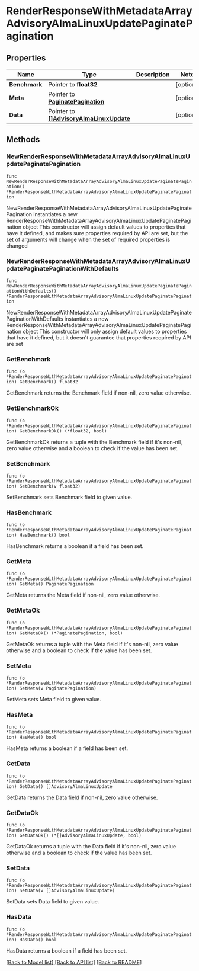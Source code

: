 # RenderResponseWithMetadataArrayAdvisoryAlmaLinuxUpdatePaginatePagination

## Properties

Name | Type | Description | Notes
------------ | ------------- | ------------- | -------------
**Benchmark** | Pointer to **float32** |  | [optional] 
**Meta** | Pointer to [**PaginatePagination**](PaginatePagination.md) |  | [optional] 
**Data** | Pointer to [**[]AdvisoryAlmaLinuxUpdate**](AdvisoryAlmaLinuxUpdate.md) |  | [optional] 

## Methods

### NewRenderResponseWithMetadataArrayAdvisoryAlmaLinuxUpdatePaginatePagination

`func NewRenderResponseWithMetadataArrayAdvisoryAlmaLinuxUpdatePaginatePagination() *RenderResponseWithMetadataArrayAdvisoryAlmaLinuxUpdatePaginatePagination`

NewRenderResponseWithMetadataArrayAdvisoryAlmaLinuxUpdatePaginatePagination instantiates a new RenderResponseWithMetadataArrayAdvisoryAlmaLinuxUpdatePaginatePagination object
This constructor will assign default values to properties that have it defined,
and makes sure properties required by API are set, but the set of arguments
will change when the set of required properties is changed

### NewRenderResponseWithMetadataArrayAdvisoryAlmaLinuxUpdatePaginatePaginationWithDefaults

`func NewRenderResponseWithMetadataArrayAdvisoryAlmaLinuxUpdatePaginatePaginationWithDefaults() *RenderResponseWithMetadataArrayAdvisoryAlmaLinuxUpdatePaginatePagination`

NewRenderResponseWithMetadataArrayAdvisoryAlmaLinuxUpdatePaginatePaginationWithDefaults instantiates a new RenderResponseWithMetadataArrayAdvisoryAlmaLinuxUpdatePaginatePagination object
This constructor will only assign default values to properties that have it defined,
but it doesn't guarantee that properties required by API are set

### GetBenchmark

`func (o *RenderResponseWithMetadataArrayAdvisoryAlmaLinuxUpdatePaginatePagination) GetBenchmark() float32`

GetBenchmark returns the Benchmark field if non-nil, zero value otherwise.

### GetBenchmarkOk

`func (o *RenderResponseWithMetadataArrayAdvisoryAlmaLinuxUpdatePaginatePagination) GetBenchmarkOk() (*float32, bool)`

GetBenchmarkOk returns a tuple with the Benchmark field if it's non-nil, zero value otherwise
and a boolean to check if the value has been set.

### SetBenchmark

`func (o *RenderResponseWithMetadataArrayAdvisoryAlmaLinuxUpdatePaginatePagination) SetBenchmark(v float32)`

SetBenchmark sets Benchmark field to given value.

### HasBenchmark

`func (o *RenderResponseWithMetadataArrayAdvisoryAlmaLinuxUpdatePaginatePagination) HasBenchmark() bool`

HasBenchmark returns a boolean if a field has been set.

### GetMeta

`func (o *RenderResponseWithMetadataArrayAdvisoryAlmaLinuxUpdatePaginatePagination) GetMeta() PaginatePagination`

GetMeta returns the Meta field if non-nil, zero value otherwise.

### GetMetaOk

`func (o *RenderResponseWithMetadataArrayAdvisoryAlmaLinuxUpdatePaginatePagination) GetMetaOk() (*PaginatePagination, bool)`

GetMetaOk returns a tuple with the Meta field if it's non-nil, zero value otherwise
and a boolean to check if the value has been set.

### SetMeta

`func (o *RenderResponseWithMetadataArrayAdvisoryAlmaLinuxUpdatePaginatePagination) SetMeta(v PaginatePagination)`

SetMeta sets Meta field to given value.

### HasMeta

`func (o *RenderResponseWithMetadataArrayAdvisoryAlmaLinuxUpdatePaginatePagination) HasMeta() bool`

HasMeta returns a boolean if a field has been set.

### GetData

`func (o *RenderResponseWithMetadataArrayAdvisoryAlmaLinuxUpdatePaginatePagination) GetData() []AdvisoryAlmaLinuxUpdate`

GetData returns the Data field if non-nil, zero value otherwise.

### GetDataOk

`func (o *RenderResponseWithMetadataArrayAdvisoryAlmaLinuxUpdatePaginatePagination) GetDataOk() (*[]AdvisoryAlmaLinuxUpdate, bool)`

GetDataOk returns a tuple with the Data field if it's non-nil, zero value otherwise
and a boolean to check if the value has been set.

### SetData

`func (o *RenderResponseWithMetadataArrayAdvisoryAlmaLinuxUpdatePaginatePagination) SetData(v []AdvisoryAlmaLinuxUpdate)`

SetData sets Data field to given value.

### HasData

`func (o *RenderResponseWithMetadataArrayAdvisoryAlmaLinuxUpdatePaginatePagination) HasData() bool`

HasData returns a boolean if a field has been set.


[[Back to Model list]](../README.md#documentation-for-models) [[Back to API list]](../README.md#documentation-for-api-endpoints) [[Back to README]](../README.md)


